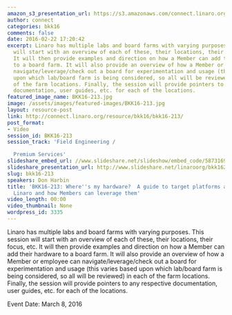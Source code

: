 ```yaml
---
amazon_s3_presentation_url: https://s3.amazonaws.com/connect.linaro.org/bkk16/Presentations/Tuesday/BKK16-213.pdf
author: connect
categories: bkk16
comments: false
date: 2016-02-22 17:20:42
excerpt: Linaro has multiple labs and board farms with varying purposes. This session
  will start with an overview of each of these, their locations, their focus, etc.
  It will then provide examples and direction on how a Member can add their hardware
  to a board farm. It will also provide an overview of how a Member or employee can
  navigate/leverage/check out a board for experimentation and usage (this varies based
  upon which lab/board farm is being considered, so all will be reviewed) in each
  of the farm locations. Finally, the session will provide pointers to any respective
  documentation, user guides, etc. for each of the locations.
featured_image_name: BKK16-213.jpg
image: /assets/images/featured-images/BKK16-213.jpg
layout: resource-post
link: http://connect.linaro.org/resource/bkk16/bkk16-213/
post_format:
- Video
session_id: BKK16-213
session_track: 'Field Engineering /

  Premium Services'
slideshare_embed_url: //www.slideshare.net/slideshow/embed_code/58731698
slideshare_presentation_url: http://www.slideshare.net/linaroorg/bkk16213-wheres-the-hardware
slug: bkk16-213
speakers: Don Harbin
title: 'BKK16-213: Where''s my hardware?  A guide to target platforms available in
  Linaro and how Members can leverage them'
video_length: 00:00
video_thumbnail: None
wordpress_id: 3335
---
```


Linaro has multiple labs and board farms with varying purposes. This session will start with an overview of each of these, their locations, their focus, etc. It will then provide examples and direction on how a Member can add their hardware to a board farm. It will also provide an overview of how a Member or employee can navigate/leverage/check out a board for experimentation and usage (this varies based upon which lab/board farm is being considered, so all will be reviewed) in each of the farm locations. Finally, the session will provide pointers to any respective documentation, user guides, etc. for each of the locations.

Event Date: March 8, 2016
